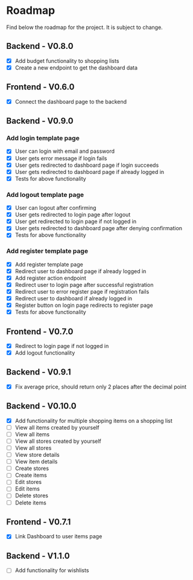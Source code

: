 # Roadmap

Find below the roadmap for the project. It is subject to change.

## Backend - V0.8.0

- [x] Add budget functionality to shopping lists
- [x] Create a new endpoint to get the dashboard data

## Frontend - V0.6.0

- [x] Connect the dashboard page to the backend

## Backend - V0.9.0

### Add login template page
- [x] User can login with email and password
- [x] User gets error message if login fails
- [x] User gets redirected to dashboard page if login succeeds
- [x] User gets redirected to dashboard page if already logged in
- [x] Tests for above functionality

### Add logout template page
- [x] User can logout after confirming
- [x] User gets redirected to login page after logout
- [x] User get redirected to login page if not logged in
- [x] User gets redirected to dashboard page after denying confirmation
- [x] Tests for above functionality

### Add register template page
- [x] Add register template page
- [x] Redirect user to dashboard page if already logged in
- [x] Add register action endpoint
- [x] Redirect user to login page after successful registration
- [x] Redirect user to error register page if registration fails
- [x] Redirect user to dashboard if already logged in
- [x] Register button on login page redirects to register page
- [x] Tests for above functionality

## Frontend - V0.7.0

- [x] Redirect to login page if not logged in
- [x] Add logout functionality

## Backend - V0.9.1

- [x] Fix average price, should return only 2 places after the decimal point

## Backend - V0.10.0

- [x] Add functionality for multiple shopping items on a shopping list
- [ ] View all items created by yourself
- [ ] View all items
- [ ] View all stores created by yourself
- [ ] View all stores
- [ ] View store details
- [ ] View item details
- [ ] Create stores
- [ ] Create items
- [ ] Edit stores
- [ ] Edit items
- [ ] Delete stores
- [ ] Delete items

## Frontend - V0.7.1

- [x] Link Dashboard to user items page

## Backend - V1.1.0

- [ ] Add functionality for wishlists
